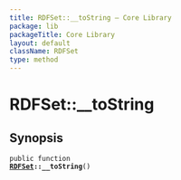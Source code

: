 ```yaml
---
title: RDFSet::__toString — Core Library
package: lib
packageTitle: Core Library
layout: default
className: RDFSet
type: method
---
```


# RDFSet::__toString

## Synopsis

<code>public function <b><a href="RDFSet">RDFSet</a>::__toString</b>()</code>

